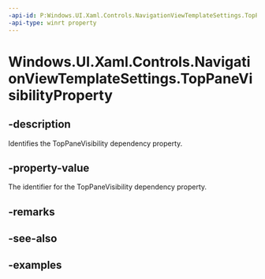 ```yaml
---
-api-id: P:Windows.UI.Xaml.Controls.NavigationViewTemplateSettings.TopPaneVisibilityProperty
-api-type: winrt property
---
```


<!-- Property syntax.
public DependencyProperty TopPaneVisibilityProperty { get; }
-->

# Windows.UI.Xaml.Controls.NavigationViewTemplateSettings.TopPaneVisibilityProperty

## -description

Identifies the TopPaneVisibility dependency property.

## -property-value

The identifier for the TopPaneVisibility dependency property.

## -remarks

## -see-also

## -examples

